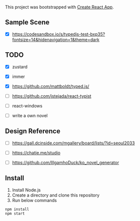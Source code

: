 This project was bootstrapped with [Create React App](https://github.com/facebook/create-react-app).

## Sample Scene
- [x] https://codesandbox.io/s/typedjs-test-bxp35?fontsize=14&hidenavigation=1&theme=dark


## TODO
- [x] zustard
- [x] immer
- [x] https://github.com/mattboldt/typed.js/
- [ ] https://github.com/jstejada/react-typist
- [ ] react-windows
- [ ] write a own novel




## Design Reference
- [ ]  https://gall.dcinside.com/mgallery/board/lists/?id=seoul2033
- [ ]  https://chatie.me/studio
- [ ]  https://github.com/IllgamhoDuck/ko_novel_generator


## Install 

1. Install Node.js
2. Create a directory and clone this repository
3. Run below commands

```
npm install
npm start
```





